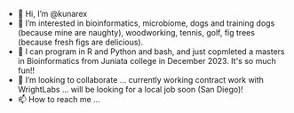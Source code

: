 - 👋 Hi, I’m @kunarex
- 👀 I’m interested in bioinformatics, microbiome, dogs and training dogs (because mine are naughty), woodworking, tennis, golf, fig trees (because fresh figs are delicious).
- 🌱 I can program in R and Python and bash, and just copmleted a masters in Bioinformatics from Juniata college in December 2023. It's so much fun!!
- 💞️ I’m looking to collaborate ... currently working contract work with WrightLabs ... will be looking for a local job soon (San Diego)!
- 📫 How to reach me ...

<!---
kunarex/kunarex is a ✨ special ✨ repository because its `README.md` (this file) appears on your GitHub profile.
You can click the Preview link to take a look at your changes.
--->
